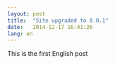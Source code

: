 ```yaml
---
layout: post
title:  "Site upgraded to 0.0.1"
date:   2014-12-17 16:41:26
lang: en
---
```

This is the first English post
